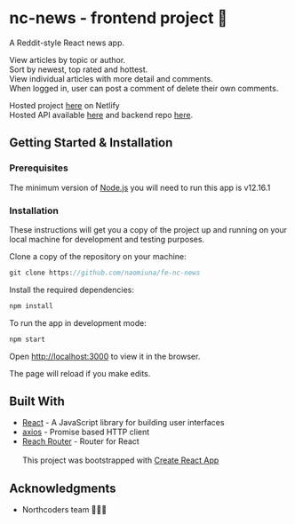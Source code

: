 # nc-news - frontend project :newspaper:

A Reddit-style React news app.

View articles by topic or author.<br />
Sort by newest, top rated and hottest.<br />
View individual articles with more detail and comments. <br />
When logged in, user can post a comment of delete their own comments.

Hosted project [here](https://nt-nc-news.netlify.app/) on Netlify<br/>
Hosted API available [here](https://nt-nc-news.herokuapp.com/api) and backend repo [here](https://github.com/naomiuna/nc-news).

## Getting Started & Installation

### Prerequisites

The minimum version of [Node.js](https://nodejs.org/en/download) you will need to run this app is v12.16.1

### Installation

These instructions will get you a copy of the project up and running on your local machine for development and testing purposes.

Clone a copy of the repository on your machine:

```javascript
git clone https://github.com/naomiuna/fe-nc-news
```

Install the required dependencies:

```javascript
npm install
```

To run the app in development mode:

```javascript
npm start
```

Open [http://localhost:3000](http://localhost:3000) to view it in the browser.

The page will reload if you make edits.<br />

## Built With

- [React](https://reactjs.org/) - A JavaScript library for building user interfaces
- [axios](https://github.com/axios/axios) - Promise based HTTP client
- [Reach Router](https://reach.tech/router) - Router for React<br /><br />
  This project was bootstrapped with [Create React App](https://github.com/facebook/create-react-app)

## Acknowledgments

- Northcoders team 🧑🏻‍💻
